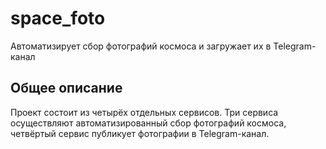# space_foto

Автоматизирует сбор фотографий космоса и загружает их в Telegram-канал

## Общее описание

Проект состоит из четырёх отдельных сервисов. Три сервиса осуществляют автоматизированный сбор фотографий
космоса, четвёртый сервис публикует фотографии в Telegram-канал.
